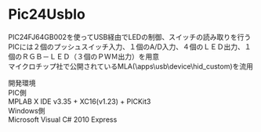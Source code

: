 # Pic24UsbIo
<p>
PIC24FJ64GB002を使ってUSB経由でLEDの制御、スイッチの読み取りを行う<br>
PICには２個のプッシュスイッチ入力、１個のA/D入力、４個のＬＥＤ出力、１個のＲＧＢ－ＬＥＤ（３個のＰＷＭ出力）を用意<br>
マイクロチップ社で公開されているMLA(\apps\usb\device\hid_custom)を流用<br>
</p>
<p>
開発環境<br>
PIC側<br>
MPLAB X IDE v3.35 + XC16(v1.23) + PICKit3<br>
Windows側<br>
Microsoft Visual C# 2010 Express<br>
</p>
